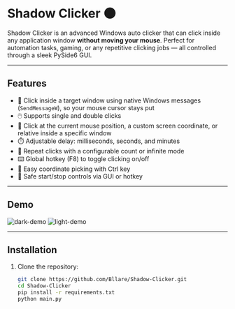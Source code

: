 # Shadow Clicker 🌑

Shadow Clicker is an advanced Windows auto clicker that can click inside any application window **without moving your mouse**. Perfect for automation tasks, gaming, or any repetitive clicking jobs — all controlled through a sleek PySide6 GUI.

---

## Features

- 🎯 Click inside a target window using native Windows messages (`SendMessageW`), so your mouse cursor stays put  
- 🖱️ Supports single and double clicks  
- 📍 Click at the current mouse position, a custom screen coordinate, or relative inside a specific window  
- ⏱️ Adjustable delay: milliseconds, seconds, and minutes  
- 🔁 Repeat clicks with a configurable count or infinite mode  
- ⌨️ Global hotkey (F8) to toggle clicking on/off  
- 🎯 Easy coordinate picking with Ctrl key  
- 🛑 Safe start/stop controls via GUI or hotkey  

---

## Demo
![dark-demo](https://github.com/user-attachments/assets/ce8b4ed8-1537-4694-9fa4-ddecd2031be0)
![light-demo](https://github.com/user-attachments/assets/3ac45739-62e1-4848-9f2b-66c3f19ee4d9)



---

## Installation

1. Clone the repository:
   ```bash
   git clone https://github.com/Bllare/Shadow-Clicker.git
   cd Shadow-Clicker
   pip install -r requirements.txt
   python main.py
   ```
